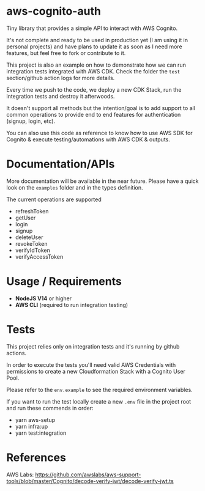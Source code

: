 # aws-cognito-auth

Tiny library that provides a simple API to interact with AWS Cognito. 

It's not complete and ready to be used in production yet (I am using it in personal projects) and have plans to update it as soon as I need more features, but feel free to fork or contribute to it.

This project is also an example on how to demonstrate how we can run integration tests integrated with AWS CDK. Check the folder the `test` section/github action logs for more details. 

Every time we push to the code, we deploy a new CDK Stack, run the integration tests and destroy it afterwoods.

It doesn't support all methods but the intention/goal is to add support to all common operations to provide end to end features for authentication (signup, login, etc).

You can also use this code as reference to know how to use AWS SDK for Cognito & execute testing/automations with AWS CDK & outputs.

# Documentation/APIs

More documentation will be available in the near future. Please have a quick look on the `examples` folder and in the types definition.

The current operations are supported

- refreshToken
- getUser
- login
- signup
- deleteUser
- revokeToken
- verifyIdToken
- verifyAccessToken 

# Usage / Requirements

- **NodeJS V14** or higher
- **AWS CLI** (required to run integration testing)
# Tests

This project relies only on integration tests and it's running by github actions.

In order to execute the tests you'll need valid AWS Credentials with permissions to create a new Cloudformation Stack with a Cognito User Pool.

Please refer to the `env.example` to see the required environment variables. 

If you want to run the test locally create a new `.env` file in the project root and run these commends in order:

- yarn aws-setup
- yarn infra:up
- yarn test:integration
# References

AWS Labs: https://github.com/awslabs/aws-support-tools/blob/master/Cognito/decode-verify-jwt/decode-verify-jwt.ts